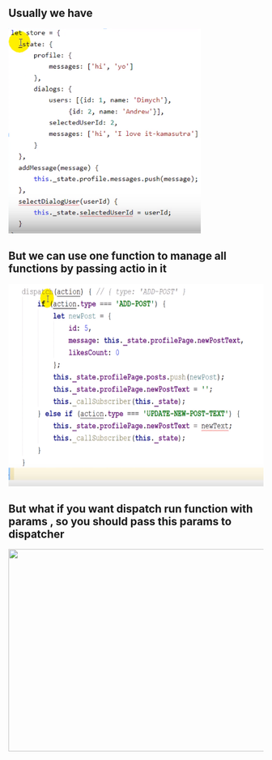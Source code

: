 ## Usually we have 
<img src="/dispatchers/beforeusedispatch.png">

## But we can use one function to manage all functions by passing actio in it 
<img src="/dispatchers/dispatchexample.png" width=600 height=400>

## But what if you want dispatch run function with params , so you should pass this params to dispatcher

<img src="/dispatchers/dispatcherWithParams.png" width=600 height=400>
